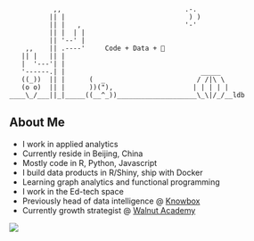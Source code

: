 ```
           ,,                               .-.
          || |                               ) )
          || |   ,                          '-'
          || |  | |
          || '--' |
    ,,    || .----'		Code + Data + 🧐 
   || |   || |
   |  '---'| |
   '------.| |                                  _____
   ((_))  || |      (  _                       / /|\ \
   (o o)  || |      ))("),                    | | | | |
____\_/___||_|_____((__^_))____________________\_\|/_/__ldb
```

## About Me
* I work in applied analytics
* Currently reside in Beijing, China
* Mostly code in R, Python, Javascript
* I build data products in R/Shiny, ship with Docker
* Learning graph analytics and functional programming
* I work in the Ed-tech space 
* Previously head of data intelligence @ [Knowbox](https://www.knowbox.cn/)
* Currently growth strategist @ [Walnut Academy](https://www.hetao101.com/)


<p align='left'>
  
  <!--<a href="https://wa.me/5518996643974?text=Olá!%20Alexandre">
    <img src="https://img.shields.io/badge/WHATSAPP-%2325D366.svg?&style=for-the-badge&logo=whatsapp&logoColor=white" />    
  </a>&nbsp;&nbsp;-->
  <a href="https://www.linkedin.com/in/tmasjc/" target="_blank">
    <img src="https://img.shields.io/badge/linkedin-%230077B5.svg?&style=for-the-badge&logo=linkedin&logoColor=white" />
</p>
